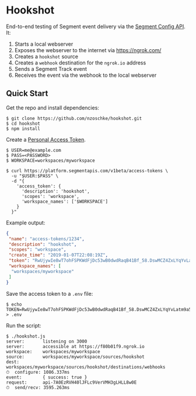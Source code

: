 # Hookshot

End-to-end testing of Segment event delivery via the [Segment Config API](https://segment.com/docs/config-api/). It:

1. Starts a local webserver
2. Exposes the webserver to the internet via https://ngrok.com/
3. Creates a `hookshot` source
4. Creates a `webhook` destination for the `ngrok.io` address
5. Sends a Segment Track event
6. Receives the event via the webhook to the local webserver

## Quick Start

Get the repo and install dependencies:

```shell
$ git clone https://github.com/nzoschke/hookshot.git
$ cd hookshot
$ npm install
```

Create a [Personal Access Token](https://reference.segmentapis.com/#cd642f96-0fca-42a1-a727-e16fd33c7e8f).

```shell
$ USER=me@example.com
$ PASS=<PASSWORD>
$ WORKSPACE=workspaces/myworkspace

$ curl https://platform.segmentapis.com/v1beta/access-tokens \
  -u "$USER:$PASS" \
  -d "{
    'access_token': {
      'description': 'hookshot',
      'scopes': 'workspace',
      'workspace_names': ['$WORKSPACE']
    }
  }"
```

Example output:

```json
{
 "name": "access-tokens/1234",
 "description": "hookshot",
 "scopes": "workspace",
 "create_time": "2019-01-07T22:08:19Z",
 "token": "RwUjywIe8wT7ohFSPKWdFjDc53wB0dwdRaqB41Bf_58.DswMCZ4ZxLYqYvLatm9a5Rk12y4qfKE5inaqpBKgI9U",
 "workspace_names": [
  "workspaces/myworkspace"
 ]
}
```

Save the access token to a `.env` file:

```shell
$ echo TOKEN=RwUjywIe8wT7ohFSPKWdFjDc53wB0dwdRaqB41Bf_58.DswMCZ4ZxLYqYvLatm9a5Rk12y4qfKE5inaqpBKgI9U > .env
```

Run the script:

```shell
$ ./hookshot.js
server:       listening on 3000
server:       accessible at https://f80b01f9.ngrok.io
workspace:    workspaces/myworkspace
source:       workspaces/myworkspace/sources/hookshot
dest:         workspaces/myworkspace/sources/hookshot/destinations/webhooks
⏱  configure: 1086.337ms
event:        { success: true }
request:      api-7A0EzRVH40lJFLc9VerVMH3gLHLL8w0E
⏱  send/recv: 3595.263ms
```
